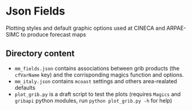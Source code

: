# Json Fields

Plotting styles and default graphic options used at CINECA and ARPAE-SIMC
to produce forecast maps

## Directory content

 * `mm_fields.json` contains associations between grib products (the `cfVarName`
 key) and the corrisponding magics function and options.
 * `mm_italy.json` contains `mcoast` settings and others area-realated defaults
 * `plot_grib.py` is a draft script to test the plots (requires `Magics` and
 `gribapi` python modules, run `python plot_grib.py -h` for help)
